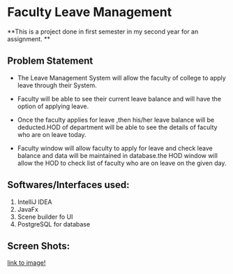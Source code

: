 # Faculty Leave Management
 **This is a project done in first semester in my second year for an assignment. **


## Problem Statement
* The Leave Management System will allow the faculty of college to apply leave through their System. 
* Faculty will be able to see their current leave balance and will have the option of applying leave. 

* Once the faculty applies for leave ,then his/her leave balance will be deducted.HOD of department will be able to see the details of faculty who are on leave today.
* Faculty window will allow faculty to apply for leave and check leave balance and data will be maintained in database.the HOD window will allow the HOD to check list of faculty who are on leave on the given day.

## Softwares/Interfaces used:
1. IntelliJ IDEA
2. JavaFx 
3. Scene builder fo UI
4. PostgreSQL for database

## Screen Shots:

[link to image!]()